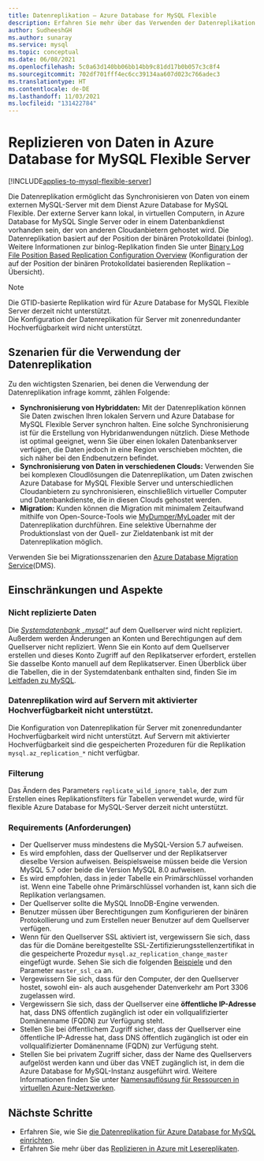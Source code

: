 ```yaml
---
title: Datenreplikation – Azure Database for MySQL Flexible
description: Erfahren Sie mehr über das Verwenden der Datenreplikation zum Synchronisieren von Daten von einem externen Server mit dem Dienst Azure Database for MySQL Flexible.
author: SudheeshGH
ms.author: sunaray
ms.service: mysql
ms.topic: conceptual
ms.date: 06/08/2021
ms.openlocfilehash: 5c0a63d140bb06bb14bb9c81dd17b0b057c3c8f4
ms.sourcegitcommit: 702df701fff4ec6cc39134aa607d023c766adec3
ms.translationtype: HT
ms.contentlocale: de-DE
ms.lasthandoff: 11/03/2021
ms.locfileid: "131422784"
---
```

# <a name="replicate-data-into-azure-database-for-mysql-flexible--server"></a>Replizieren von Daten in Azure Database for MySQL Flexible Server

[!INCLUDE[applies-to-mysql-flexible-server](../includes/applies-to-mysql-flexible-server.md)]

Die Datenreplikation ermöglicht das Synchronisieren von Daten von einem externen MySQL-Server mit dem Dienst Azure Database for MySQL Flexible. Der externe Server kann lokal, in virtuellen Computern, in Azure Database for MySQL Single Server oder in einem Datenbankdienst vorhanden sein, der von anderen Cloudanbietern gehostet wird. Die Datenreplikation basiert auf der Position der binären Protokolldatei (binlog). Weitere Informationen zur binlog-Replikation finden Sie unter [Binary Log File Position Based Replication Configuration Overview](https://dev.mysql.com/doc/refman/5.7/en/binlog-replication-configuration-overview.html) (Konfiguration der auf der Position der binären Protokolldatei basierenden Replikation – Übersicht).

> [!Note]
> Die GTID-basierte Replikation wird für Azure Database for MySQL Flexible Server derzeit nicht unterstützt.<br>
> Die Konfiguration der Datenreplikation für Server mit zonenredundanter Hochverfügbarkeit wird nicht unterstützt.

## <a name="when-to-use-data-in-replication"></a>Szenarien für die Verwendung der Datenreplikation

Zu den wichtigsten Szenarien, bei denen die Verwendung der Datenreplikation infrage kommt, zählen Folgende:

- **Synchronisierung von Hybriddaten:** Mit der Datenreplikation können Sie Daten zwischen Ihren lokalen Servern und Azure Database for MySQL Flexible Server synchron halten. Eine solche Synchronisierung ist für die Erstellung von Hybridanwendungen nützlich. Diese Methode ist optimal geeignet, wenn Sie über einen lokalen Datenbankserver verfügen, die Daten jedoch in eine Region verschieben möchten, die sich näher bei den Endbenutzern befindet.
- **Synchronisierung von Daten in verschiedenen Clouds:** Verwenden Sie bei komplexen Cloudlösungen die Datenreplikation, um Daten zwischen Azure Database for MySQL Flexible Server und unterschiedlichen Cloudanbietern zu synchronisieren, einschließlich virtueller Computer und Datenbankdienste, die in diesen Clouds gehostet werden.
- **Migration:** Kunden können die Migration mit minimalem Zeitaufwand mithilfe von Open-Source-Tools wie [MyDumper/MyLoader](https://centminmod.com/mydumper.html) mit der Datenreplikation durchführen. Eine selektive Übernahme der Produktionslast von der Quell- zur Zieldatenbank ist mit der Datenreplikation möglich.

Verwenden Sie bei Migrationsszenarien den [Azure Database Migration Service](https://azure.microsoft.com/services/database-migration/)(DMS).

## <a name="limitations-and-considerations"></a>Einschränkungen und Aspekte

### <a name="data-not-replicated"></a>Nicht replizierte Daten

Die [*Systemdatenbank „mysql“*](https://dev.mysql.com/doc/refman/5.7/en/system-schema.html) auf dem Quellserver wird nicht repliziert. Außerdem werden Änderungen an Konten und Berechtigungen auf dem Quellserver nicht repliziert. Wenn Sie ein Konto auf dem Quellserver erstellen und dieses Konto Zugriff auf den Replikatserver erfordert, erstellen Sie dasselbe Konto manuell auf dem Replikatserver. Einen Überblick über die Tabellen, die in der Systemdatenbank enthalten sind, finden Sie im [Leitfaden zu MySQL](https://dev.mysql.com/doc/refman/5.7/en/system-schema.html).

### <a name="data-in-replication-not-supported-on-ha-enabled-servers"></a>Datenreplikation wird auf Servern mit aktivierter Hochverfügbarkeit nicht unterstützt.
Die Konfiguration von Datenreplikation für Server mit zonenredundanter Hochverfügbarkeit wird nicht unterstützt. Auf Servern mit aktivierter Hochverfügbarkeit sind die gespeicherten Prozeduren für die Replikation `mysql.az_replication_*` nicht verfügbar.

### <a name="filtering"></a>Filterung

Das Ändern des Parameters `replicate_wild_ignore_table`, der zum Erstellen eines Replikationsfilters für Tabellen verwendet wurde, wird für flexible Azure Database for MySQL-Server derzeit nicht unterstützt.

### <a name="requirements"></a>Requirements (Anforderungen)

- Der Quellserver muss mindestens die MySQL-Version 5.7 aufweisen.
- Es wird empfohlen, dass der Quellserver und der Replikatserver dieselbe Version aufweisen. Beispielsweise müssen beide die Version MySQL 5.7 oder beide die Version MySQL 8.0 aufweisen.
- Es wird empfohlen, dass in jeder Tabelle ein Primärschlüssel vorhanden ist. Wenn eine Tabelle ohne Primärschlüssel vorhanden ist, kann sich die Replikation verlangsamen.
- Der Quellserver sollte die MySQL InnoDB-Engine verwenden.
- Benutzer müssen über Berechtigungen zum Konfigurieren der binären Protokollierung und zum Erstellen neuer Benutzer auf dem Quellserver verfügen.
- Wenn für den Quellserver SSL aktiviert ist, vergewissern Sie sich, dass das für die Domäne bereitgestellte SSL-Zertifizierungsstellenzertifikat in die gespeicherte Prozedur `mysql.az_replication_change_master` eingefügt wurde. Sehen Sie sich die folgenden [Beispiele](./how-to-data-in-replication.md#link-source-and-replica-servers-to-start-data-in-replication) und den Parameter `master_ssl_ca` an.
- Vergewissern Sie sich, dass für den Computer, der den Quellserver hostet, sowohl ein- als auch ausgehender Datenverkehr am Port 3306 zugelassen wird.
- Vergewissern Sie sich, dass der Quellserver eine **öffentliche IP-Adresse** hat, dass DNS öffentlich zugänglich ist oder ein vollqualifizierter Domänenname (FQDN) zur Verfügung steht.
- Stellen Sie bei öffentlichem Zugriff sicher, dass der Quellserver eine öffentliche IP-Adresse hat, dass DNS öffentlich zugänglich ist oder ein vollqualifizierter Domänenname (FQDN) zur Verfügung steht.
- Stellen Sie bei privatem Zugriff sicher, dass der Name des Quellservers aufgelöst werden kann und über das VNET zugänglich ist, in dem die Azure Database for MySQL-Instanz ausgeführt wird. Weitere Informationen finden Sie unter [Namensauflösung für Ressourcen in virtuellen Azure-Netzwerken](../../virtual-network/virtual-networks-name-resolution-for-vms-and-role-instances.md).

## <a name="next-steps"></a>Nächste Schritte

- Erfahren Sie, wie Sie [die Datenreplikation für Azure Database for MySQL einrichten](how-to-data-in-replication.md).
- Erfahren Sie mehr über das [Replizieren in Azure mit Lesereplikaten](concepts-read-replicas.md).
